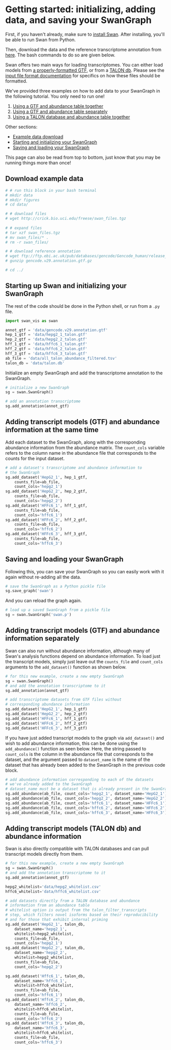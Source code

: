 #  Getting started: initializing, adding data, and saving your SwanGraph 

First, if you haven't already, make sure to [install Swan](../#installation).
After installing, you'll be able to run Swan from Python.

Then, download the data and the reference transcriptome annotation from [here](https://hpc.oit.uci.edu/~freese/swan_files/). The bash commands to do so are given below.

Swan offers two main ways for loading transcriptomes. You can either load models from [a properly-formatted GTF](getting_started.md#adding-transcript-models-gtf-and-abundance-information-at-the-same-time), or from a [TALON db](getting_started.md#adding-transcript-models-talon-db-and-abundance-information).
Please see the [input file format documentation](../faqs/file_formats.md) for specifics on how these files should be formatted.

We've provided three examples on how to add data to your SwanGraph in the following tutorial. You only need to run one!
1. [Using a GTF and abundance table together](getting_started.md#adding-transcript-models-gtf-and-abundance-information-at-the-same-time)
2. [Using a GTF and abundance table separately](getting_started.md#adding-transcript-models-gtf-and-abundance-information-separately)
3. [Using a TALON database and abundance table together](getting_started.md#adding-transcript-models-talon-db-and-abundance-information)

Other sections: 
* [Example data download](getting_started.md#download-example-data)
* [Starting and initializing your SwanGraph](getting_started.md#starting-up-swan-and-initializing-your-swangraph)
* [Saving and loading your SwanGraph](getting_started.md#saving-and-loading-your-swangraph)

This page can also be read from top to bottom, just know that you may be running things more than once!

## Download example data

```bash
# # run this block in your bash terminal
# mkdir data
# mkdir figures
# cd data/

# # download files
# wget http://crick.bio.uci.edu/freese/swan_files.tgz
    
# # expand files 
# tar xzf swan_files.tgz
# mv swan_files/* .
# rm -r swan_files/

# # download reference annotation
# wget ftp://ftp.ebi.ac.uk/pub/databases/gencode/Gencode_human/release_29/gencode.v29.annotation.gtf.gz
# gunzip gencode.v29.annotation.gtf.gz

# cd ../
```

## Starting up Swan and initializing your SwanGraph

The rest of the code should be done in the Python shell, or run from a `.py` file. 


```python
import swan_vis as swan
```


```python
annot_gtf = 'data/gencode.v29.annotation.gtf'
hep_1_gtf = 'data/hepg2_1_talon.gtf'
hep_2_gtf = 'data/hepg2_2_talon.gtf'
hff_1_gtf = 'data/hffc6_1_talon.gtf'
hff_2_gtf = 'data/hffc6_2_talon.gtf'
hff_3_gtf = 'data/hffc6_3_talon.gtf'
ab_file = 'data/all_talon_abundance_filtered.tsv'
talon_db = 'data/talon.db'
```

Initialize an empty SwanGraph and add the transcriptome annotation to the SwanGraph.

```python
# initialize a new SwanGraph
sg = swan.SwanGraph() 

# add an annotation transcriptome 
sg.add_annotation(annot_gtf)
```

## Adding transcript models \(GTF\) and abundance information at the same time

Add each dataset to the SwanGraph, along with the corresponding abundance information from the abundance matrix. The `count_cols` variable refers to the column name in the abundance file that corresponds to the counts for the input dataset.

```python
# add a dataset's transcriptome and abundance information to
# the SwanGraph
sg.add_dataset('HepG2_1', hep_1_gtf,
    counts_file=ab_file,
    count_cols='hepg2_1')
sg.add_dataset('HepG2_2', hep_2_gtf,
    counts_file=ab_file,
    count_cols='hepg2_2')
sg.add_dataset('HFFc6_1', hff_1_gtf,
    counts_file=ab_file,
    count_cols='hffc6_1')
sg.add_dataset('HFFc6_2', hff_2_gtf,
    counts_file=ab_file,
    count_cols='hffc6_2')
sg.add_dataset('HFFc6_3', hff_3_gtf,
    counts_file=ab_file,
    count_cols='hffc6_3')
```

## Saving and loading your SwanGraph

Following this, you can save your SwanGraph so you can easily work with it again without re-adding all the data.

```python
# save the SwanGraph as a Python pickle file
sg.save_graph('swan')
```

And you can reload the graph again.

```python
# load up a saved SwanGraph from a pickle file
sg = swan.SwanGraph('swan.p')
```

## Adding transcript models \(GTF\) and abundance information separately

Swan can also run without abundance information, although many of Swan's analysis functions depend on abundance information. To load just the transcript models, simply just leave out the `counts_file` and `count_cols` arguments to the `add_dataset()` function as shown below.

```python
# for this new example, create a new empty SwanGraph
sg = swan.SwanGraph()
# and add the annotation transcriptome to it
sg.add_annotation(annot_gtf)
```

```python
# add transcriptome datasets from GTF files without
# corresponding abundance information
sg.add_dataset('HepG2_1', hep_1_gtf)
sg.add_dataset('HepG2_2', hep_2_gtf)
sg.add_dataset('HFFc6_1', hff_1_gtf)
sg.add_dataset('HFFc6_2', hff_2_gtf)
sg.add_dataset('HFFc6_3', hff_3_gtf)
```

If you have just added transcript models to the graph via `add_dataset()` and wish to add abundance information, this can be done using the `add_abundance()` function as seen below. Here, the string passed to `count_cols` is the column in the abundance file that corresponds to the dataset, and the argument passed to `dataset_name` is the name of the dataset that has already been added to the SwanGraph in the previous code block.

```python
# add abundance information corresponding to each of the datasets
# we've already added to the SwanGraph
# dataset_name must be a dataset that is already present in the SwanGraph
sg.add_abundance(ab_file, count_cols='hepg2_1', dataset_name='HepG2_1')
sg.add_abundance(ab_file, count_cols='hepg2_2', dataset_name='HepG2_2')
sg.add_abundance(ab_file, count_cols='hffc6_1', dataset_name='HFFc6_1')
sg.add_abundance(ab_file, count_cols='hffc6_2', dataset_name='HFFc6_2')
sg.add_abundance(ab_file, count_cols='hffc6_3', dataset_name='HFFc6_3')
```

## Adding transcript models \(TALON db\) and abundance information

Swan is also directly compatible with TALON databases and can pull transcript models directly from them.

```python
# for this new example, create a new empty SwanGraph
sg = swan.SwanGraph()
# and add the annotation transcriptome to it
sg.add_annotation(annot_gtf)
```

```python
hepg2_whitelist='data/hepg2_whitelist.csv'
hffc6_whitelist='data/hffc6_whitelist.csv'
```

```python
# add datasets directly from a TALON database and abundance
# information from an abundance table
# whitelist option is output from the talon_filter_transcripts
# step, which filters novel isoforms based on their reproducibility
# and for those that exhibit internal priming
sg.add_dataset('HepG2_1', talon_db,
    dataset_name='hepg2_1',
    whitelist=hepg2_whitelist,
    counts_file=ab_file,
    count_cols='hepg2_1')
sg.add_dataset('HepG2_2', talon_db,
    dataset_name='hepg2_2',
    whitelist=hepg2_whitelist,
    counts_file=ab_file,
    count_cols='hepg2_2')

sg.add_dataset('Hffc6_1', talon_db,
    dataset_name='hffc6_1',
    whitelist=hffc6_whitelist,
    counts_file=ab_file,
    count_cols='hffc6_1')
sg.add_dataset('Hffc6_2', talon_db,
    dataset_name='hffc6_2',
    whitelist=hffc6_whitelist,
    counts_file=ab_file,
    count_cols='hffc6_2')
sg.add_dataset('Hffc6_3', talon_db,
    dataset_name='hffc6_3',
    whitelist=hffc6_whitelist,
    counts_file=ab_file,
    count_cols='hffc6_3')
```

